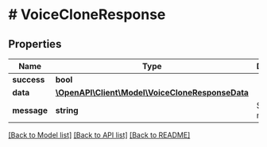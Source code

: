 # # VoiceCloneResponse

## Properties

Name | Type | Description | Notes
------------ | ------------- | ------------- | -------------
**success** | **bool** |  | [optional]
**data** | [**\OpenAPI\Client\Model\VoiceCloneResponseData**](VoiceCloneResponseData.md) |  | [optional]
**message** | **string** | Success message | [optional]

[[Back to Model list]](../../README.md#models) [[Back to API list]](../../README.md#endpoints) [[Back to README]](../../README.md)
